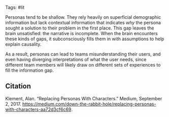 Tags: #lit

Personas tend to be shallow. They rely heavily on superficial demographic information but lack contextual information that indicates *why* the persona sought a solution to their problem in the first place. This gap leaves the brain unsatisfied: the narrative is incomplete. When the brain encounters these kinds of gaps, it subconsciously fills them in with assumptions to help explain causality. 

As a result, personas can lead to teams misunderstanding their users, and even having diverging interpretations of what the user needs, since different team members will likely draw on different sets of experiences to fill the information gap. 

## Citation
Klement, Alan. “Replacing Personas With Characters.” Medium, September 2, 2017. https://medium.com/down-the-rabbit-hole/replacing-personas-with-characters-aa72d3cf6c69.
